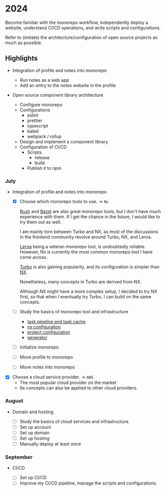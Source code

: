 # 2024

Become familiar with the monorepo workflow,
independently deploy a website,
understand CI/CD operations, and write scripts and configurations.

Refer to (imitate) the architecture/configuration of open source projects as much as possible.

## Highlights

- Integration of profile and notes into monorepo

  - Run notes as a web app
  - Add an entry to the notes website in the profile

- Open source component library architecture
  - Configure monorepo
  - Configurations
    - eslint
    - prettier
    - typescript
    - babel
    - webpack / rollup
  - Design and implement a component library
  - Configuration of CI/CD
    - Scripts
      - release
      - build
    - Publish it to npm

### July

- Integration of profile and notes into monorepo

  - [x] Choose which monorepo tools to use. -> `Nx`

    [Rush](https://rushjs.io) and [Bazel](https://bazel.build) are also great monorepo tools,
    but I don't have much experience with them.
    If I get the chance in the future, I would like to try them out as well.

    I am mainly torn between Turbo and NX, as most of the discussions in the frontend community revolve around Turbo, NX, and Lerna.

    [Lerna](https://lerna.js.org) being a veteran monorepo tool, is undoubtedly reliable.
    However, Nx is currently the most common monorepo tool I have come across.

    [Turbo](https://turbo.build) is also gaining popularity,
    and its configuration is simpler than [NX](https://nx.dev).

    Nonetheless, many concepts in Turbo are derived from NX.

    Although NX might have a more complex setup,
    I decided to try NX first, so that when I eventually try Turbo,
    I can build on the same concepts.

  - [ ] Study the basics of monorepo tool and infrastructure

    - [task pipeline and task cache](../../monorepos/nx/task.md)
    - [nx configuration](../../monorepos/nx/nx-configuration.md)
    - [project configuration](../../monorepos/nx/project-configuration.md)
    - [generator](../../monorepos/nx/generator.md)

  - [ ] Initialize monorepo
  - [ ] Move profile to monorepo
  - [ ] Move notes into monorepo

- [x] Choose a cloud service provider. -> `AWS`
  - The most popular cloud provider on the market
  - Its concepts can also be applied to other cloud providers.

### August

- Domain and hosting

  - [ ] Study the basics of cloud services and infrastructure.
  - [ ] Set up account
  - [ ] Set up domain
  - [ ] Set up hosting
  - [ ] Manually deploy at least once

### September

- CI/CD

  - [ ] Set up CI/CD
  - [ ] Improve my CI/CD pipeline, manage the scripts and configurations.
